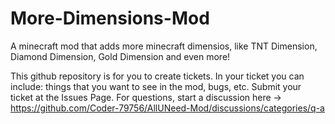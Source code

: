 # More-Dimensions-Mod
A minecraft mod that adds more minecraft dimensios, like TNT Dimension, Diamond Dimension, Gold Dimension and even more!

This github repository is for you to create tickets. In your ticket you can include: things that you want to see in the mod, bugs, etc.
Submit your ticket at the Issues Page. For questions, start a discussion here -> https://github.com/Coder-79756/AllUNeed-Mod/discussions/categories/q-a
